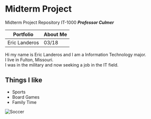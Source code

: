 # Midterm Project
Midterm Project Repository
IT-1000 _**Professor Culmer**_

|**Portfolio**|**About Me**|
|------|-----------|
|Eric Landeros|03/18|

Hi my name is Eric Landeros and I am a Information Technology major.  
I live in Fulton, Missouri.  
I was in the military and now seeking a job in the IT field.

## Things I like
* Sports 
* Board Games
* Family Time

![Soccer](https://www.ikea.com/us/en/images/products/sparka-soft-toy-soccer-ball-black-white__0981434_pe815368_s5.jpg?f=s)
